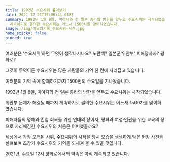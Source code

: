 ```yaml
---
title: 1992년 수요시위 톺아보기
date: 2021-12-21T15:06:41.018Z
summary: 1992년 1월 8일, 미야자와 전 일본 총리의 방한을 앞두고 수요시위는 시작되었습니다.   위안부 문제가 해결될 때까지
  계속하기로 결의한 수요시위는 어느새 1500차를 맞이하였습니다.
image: /img/이달의기록_수요시위-사진.jpg
home_sticky: false
pinned: true
---
```

여러분은 ‘수요시위’하면 무엇이 생각나시나요? 노란색? 일본군‘위안부’ 피해당사자? 평화로?

그것이 무엇이든 수요시위는 많은 사람들의 기억 한 켠에 자리잡고 있습니다. 

여러분의 기억 속에 함께하기까지 1500번의 수요일을 지나왔습니다.



1992년 1월 8일, 미야자와 전 일본 총리의 방한을 앞두고 수요시위는 시작되었습니다. 

위안부 문제가 해결될 때까지 계속하기로 결의한 수요시위는 어느새 1500차를 맞이하였습니다.

피해자들의 명예와 존엄 회복을 위한 연대의 장이자, 평화와 여성·인권을 위한 교육의 장으로 자리매김한 수요시위의 처음은 어떠했을까요?



세상에서 가장 오래된 시위, 수요시위의 시작을 당시 모습을 생생하게 담은 현장 사진을 살펴보며 초창기 수요시위의 기억을 되새겨 볼 수 있을 것입니다.



2021년, 수요일 12시 평화로에서의 약속은 아직 계속되고 있습니다.